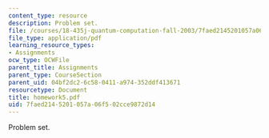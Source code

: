 ```yaml
---
content_type: resource
description: Problem set.
file: /courses/18-435j-quantum-computation-fall-2003/7faed2145201057a06f502cce9872d14_homework5.pdf
file_type: application/pdf
learning_resource_types:
- Assignments
ocw_type: OCWFile
parent_title: Assignments
parent_type: CourseSection
parent_uid: 04bf2dc2-6c58-0411-a974-352ddf413671
resourcetype: Document
title: homework5.pdf
uid: 7faed214-5201-057a-06f5-02cce9872d14
---
```

Problem set.

